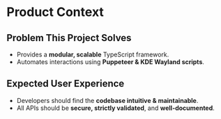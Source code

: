 # Product Context

## Problem This Project Solves
- Provides a **modular, scalable** TypeScript framework.
- Automates interactions using **Puppeteer & KDE Wayland scripts**.

## Expected User Experience
- Developers should find the **codebase intuitive & maintainable**.
- All APIs should be **secure, strictly validated**, and **well-documented**.
